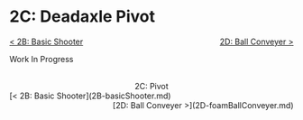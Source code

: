 <style>
.right{
    float:right;
}
.center{
    text-align:center;
}

.left{
    float:left;
}
</style>

# 2C: Deadaxle Pivot

<span class="left">[< 2B: Basic Shooter](2B-basicShooter.md)</span> <span class="right">[2D: Ball Conveyer >](2D-foamBallConveyer.md)</span>
<br>

Work In Progress

<br>
<center>2C: Pivot</center> 
<span class="left">[< 2B: Basic Shooter](2B-basicShooter.md)</span> <span class="right">[2D: Ball Conveyer >](2D-foamBallConveyer.md)</span>
<br>
<br>